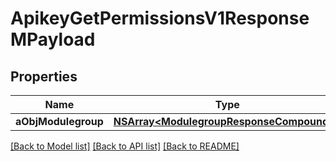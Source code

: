 # ApikeyGetPermissionsV1ResponseMPayload

## Properties
Name | Type | Description | Notes
------------ | ------------- | ------------- | -------------
**aObjModulegroup** | [**NSArray&lt;ModulegroupResponseCompound&gt;***](ModulegroupResponseCompound.md) |  | 

[[Back to Model list]](../README.md#documentation-for-models) [[Back to API list]](../README.md#documentation-for-api-endpoints) [[Back to README]](../README.md)


